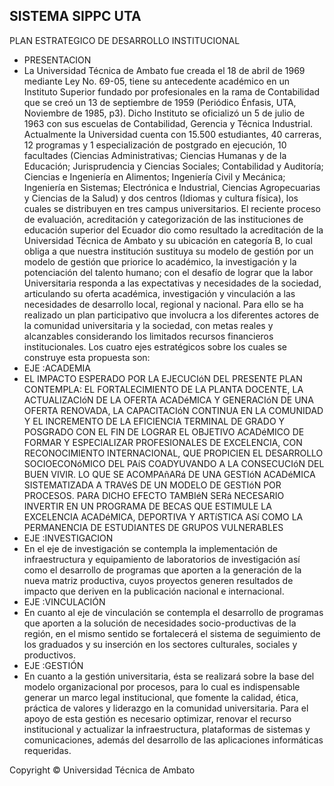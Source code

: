 ## SISTEMA SIPPC UTA 

PLAN ESTRATEGICO DE DESARROLLO INSTITUCIONAL

*  PRESENTACION
* La Universidad Técnica de Ambato fue creada el 18 de abril de 1969 mediante Ley No. 69-05, tiene su antecedente académico en un Instituto Superior fundado por profesionales en la rama de Contabilidad que se creó un 13 de septiembre de 1959 \(Periódico Énfasis, UTA, Noviembre de 1985, p3\). Dicho Instituto se oficializó un 5 de julio de 1963 con sus escuelas de Contabilidad, Gerencia y Técnica Industrial. Actualmente la Universidad cuenta con 15.500 estudiantes, 40 carreras, 12 programas y 1 especialización de postgrado en ejecución, 10 facultades \(Ciencias Administrativas; Ciencias Humanas y de la Educación; Jurisprudencia y Ciencias Sociales; Contabilidad y Auditoría; Ciencias e Ingeniería en Alimentos; Ingeniería Civil y Mecánica; Ingeniería en Sistemas; Electrónica e Industrial, Ciencias Agropecuarias y Ciencias de la Salud\) y dos centros \(Idiomas y cultura física\), los cuales se distribuyen en tres campus universitarios. El reciente proceso de evaluación, acreditación y categorización de las instituciones de educación superior del Ecuador dio como resultado la acreditación de la Universidad Técnica de Ambato y su ubicación en categoría B, lo cual obliga a que nuestra institución sustituya su modelo de gestión por un modelo de gestión que priorice lo académico, la investigación y la potenciación del talento humano; con el desafío de lograr que la labor Universitaria responda a las expectativas y necesidades de la sociedad, articulando su oferta académica, investigación y vinculación a las necesidades de desarrollo local, regional y nacional. Para ello se ha realizado un plan participativo que involucra a los diferentes actores de la comunidad universitaria y la sociedad, con metas reales y alcanzables considerando los limitados recursos financieros institucionales. Los cuatro ejes estratégicos sobre los cuales se construye esta propuesta son:
*  EJE :ACADEMIA
* EL IMPACTO ESPERADO POR LA EJECUCIóN DEL PRESENTE PLAN CONTEMPLA: EL FORTALECIMIENTO DE LA PLANTA DOCENTE, LA ACTUALIZACIóN DE LA OFERTA ACADéMICA Y GENERACIóN DE UNA OFERTA RENOVADA, LA CAPACITACIóN CONTINUA EN LA COMUNIDAD Y EL INCREMENTO DE LA EFICIENCIA TERMINAL DE GRADO Y POSGRADO CON EL FIN DE LOGRAR EL OBJETIVO ACADéMICO DE FORMAR Y ESPECIALIZAR PROFESIONALES DE EXCELENCIA, CON RECONOCIMIENTO INTERNACIONAL, QUE PROPICIEN EL DESARROLLO SOCIOECONóMICO DEL PAíS COADYUVANDO A LA CONSECUCIóN DEL BUEN VIVIR. LO QUE SE ACOMPAñARá DE UNA GESTIóN ACADéMICA SISTEMATIZADA A TRAVéS DE UN MODELO DE GESTIóN POR PROCESOS. PARA DICHO EFECTO TAMBIéN SERá NECESARIO INVERTIR EN UN PROGRAMA DE BECAS QUE ESTIMULE LA EXCELENCIA ACADéMICA, DEPORTIVA Y ARTíSTICA ASí COMO LA PERMANENCIA DE ESTUDIANTES DE GRUPOS VULNERABLES
*  EJE :INVESTIGACION
* En el eje de investigación se contempla la implementación de infraestructura y equipamiento de laboratorios de investigación así como el desarrollo de programas que aporten a la generación de la nueva matriz productiva, cuyos proyectos generen resultados de impacto que deriven en la publicación nacional e internacional.
*  EJE :VINCULACIÓN
* En cuanto al eje de vinculación se contempla el desarrollo de programas que aporten a la solución de necesidades socio-productivas de la región, en el mismo sentido se fortalecerá el sistema de seguimiento de los graduados y su inserción en los sectores culturales, sociales y productivos.
*  EJE :GESTIÓN
* En cuanto a la gestión universitaria, ésta se realizará sobre la base del modelo organizacional por procesos, para lo cual es indispensable generar un marco legal institucional, que fomente la calidad, ética, práctica de valores y liderazgo en la comunidad universitaria. Para el apoyo de esta gestión es necesario optimizar, renovar el recurso institucional y actualizar la infraestructura, plataformas de sistemas y comunicaciones, además del desarrollo de las aplicaciones informáticas requeridas.

Copyright © Universidad Técnica de Ambato

